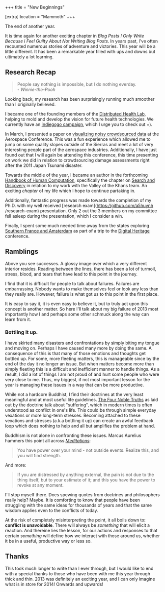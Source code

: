 +++
title = "New Beginnings"

[extra]
location = "Mammoth"
+++

The end of another year.

<!-- more -->

It is time again for another exciting chapter in *Blog Posts I Only Write
Because I Feel Guilty About Not Writing Blog Posts*. In years past, I've
often recounted numerous stories of adventure and victories. This year will
be a little different. It has been a remarkable year filled with ups and
downs but ultimately a lot learning.


## Research Recap

> People say nothing is impossible, but I do nothing everday.
> <br>- *Winnie-the-Pooh*

Looking back, my research has been surprisingly running much smoother than
I originally believed.

I became one of the founding members of the [Distributed Health
Lab][dhlabs], helping to mold and develop the vision for future health
technologies. We currently have an [indiegogo campaign][indie], which I
urge you to check out =).

In March, I presented a paper on [visualizing noisy crowdsourced data][vcd]
at the Aerospace Conference. This was a fun experience which allowed me to
jump on some quality slopes outside of the Sierras and meet a lot of very
interesting people part of the aerospace industries. Additionally, I have
just found out that I will again be attending this conference, this time
presenting on work we did in relation to crowdsourcing damage assessments
right after the 2011 Japan Tsunami disaster.

Towards the middle of the year, I became an author in the forthcoming
[Handbook of Human Computation][hhc], specifically the chapter on [Search
and Discovery][sad] in relation to my work with the Valley of the Khans
team. An exciting *chapter* of my life which I hope to continue partaking
in.

Additionally, fantastic progress was made towards the completion of my
Ph.D. with my well received [research exam](https://github.com/a5huynh
/research-exam) presentation. Only 2 out the 3 members on my committee fell
asleep during the presentation, which I consider a win.

Finally, I spent some much needed time away from the states exploring
[Southern France and Amsterdam][trip] as part of a trip to the
[Digital Heritage](http://digitalheritage2013.org) conference.


## Ramblings

Above you see successes. A glossy image over which a very different
interior resides. Reading between the lines, there has been a lot of
turmoil, stress, blood, and tears that have lead to this point in the
journey.

I find that it is difficult for people to talk about failures. Failures are
embarrassing. Nobody wants to make themselves feel or look any less than
they really are. However, failure is what got us to this point in the first
place.

It is easy to say it, it is even easy to believe it, but to truly act upon
this concept is another matter. So here I'll talk about my big failure of 2013
most importantly how I and perhaps some other schmuck along the way can
learn from it.


### Bottling it up.

I have skirted many disasters and confrontations by simply biting my tongue
and moving on. Perhaps I have caused many more by doing the same. A
consequence of this is that many of those emotions and thoughts get bottled
up. For some, more fleeting matters, this is manageable since by the end of
the day it no longer an issue. But when matters become more than simply
fleeting this is a difficult and inefficient manner to handle things. As a
result, I did a lot of things I am not proud of and hurt some people who
were very close to me. Thus, my biggest, if not most important lesson for the
year is managing these issues in a way that can be more productive.

While not a hardcore Buddhist, I find their doctrines at the very least
meaningful and at most useful life guidelines. [The Four Noble Truths][fnt]
as laid out by the doctrine talk about "suffering", which in modern times
is often understood as conflict in one's life. This could be through simple
everyday vexations or more long-term stresses. Becoming attached to these
vexations and stresses (a.k.a bottling it up) can create an awful feedback
loop which does nothing to help and all but amplifies the problem at hand.

Buddhism is not alone in confronting these issues. Marcus Aurelius hammers this
point all across *[Meditations](http://en.wikipedia.org/wiki/Meditations)*:

> You have power over your mind - not outside events. Realize this, and
> you will find strength.

And more:

> If you are distressed by anything external, the pain is not due to the
> thing itself, but to your estimate of it; and this you have the power to
> revoke at any moment.

I'll stop myself there. Does spewing quotes from doctrines and philosophers
really help? Maybe. It is comforting to know that people have been
struggling with the same ideas for thousands of years and that the same
wisdom applies even to the conflicts of today.

At the risk of completely misinterpreting the point, it all boils down to:
**conflict is unavoidable**. There will always be *something* that will elicit
a reaction. And thereine lies the lesson, for our actions and responses to
that certain *something* will define how we interact with those around us,
whether it be in a useful, productive way or less so.


## Thanks

This took much longer to write than I ever through, but I would like to end
with a special thanks to those who have been with me this year through
thick and thin. 2013 was definitely an exciting year, and I can only
imagine what is in store for 2014! Onwards and upwards!

[dhlabs]: http://dhlabs.calit2.net

[fnt]: http://en.wikipedia.org/wiki/Four_Noble_Truths

[hhc]: http://www.amazon.com/Handbook-Human-Computation-Pietro-Michelucci/dp/1461488052

[indie]: http://igg.me/at/the-oasis-project

[sad]: http://scholar.google.com/citations?view_op=view_citation&hl=en&user=klpznkkAAAAJ&citation_for_view=klpznkkAAAAJ:9yKSN-GCB0IC

[stoic]: http://en.wikipedia.org/wiki/Stoicism

[trip]: https://www.tripit.com/trip/publicMap/id/2C00509AD560A0499D66EAEC2BECE040

[vcd]: http://scholar.google.com/citations?view_op=view_citation&hl=en&user=klpznkkAAAAJ&citation_for_view=klpznkkAAAAJ:u5HHmVD_uO8C
